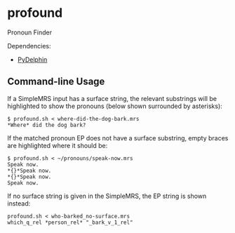 profound
========

Pronoun Finder

Dependencies:

 * [PyDelphin](https://github.com/goodmami/pydelphin)

## Command-line Usage

If a SimpleMRS input has a surface string, the relevant substrings will
be highlighted to show the pronouns (below shown surrounded by asterisks):

    $ profound.sh < where-did-the-dog-bark.mrs 
    *Where* did the dog bark?

If the matched pronoun EP does not have a surface substring, empty braces
are highlighted where it should be:

    $ profound.sh < ~/pronouns/speak-now.mrs 
    Speak now.
    *{}*Speak now.
    *{}*Speak now.
    Speak now.

If no surface string is given in the SimpleMRS, the EP string is shown
instead:

    profound.sh < who-barked_no-surface.mrs
    which_q_rel *person_rel* "_bark_v_1_rel"
